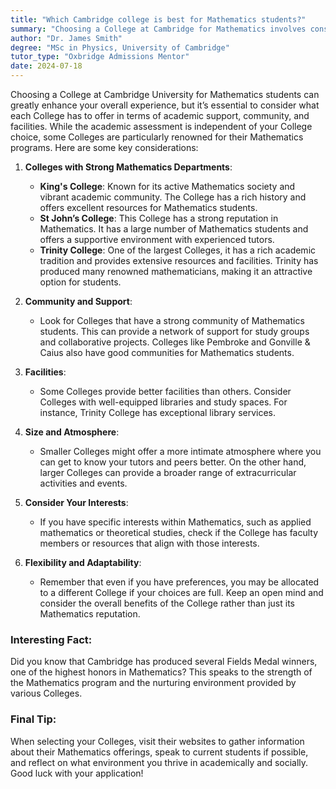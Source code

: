 ```yaml
---
title: "Which Cambridge college is best for Mathematics students?"
summary: "Choosing a College at Cambridge for Mathematics involves considering academic support, community, and facilities. Explore options like King's, St John's, and Trinity."
author: "Dr. James Smith"
degree: "MSc in Physics, University of Cambridge"
tutor_type: "Oxbridge Admissions Mentor"
date: 2024-07-18
---
```


Choosing a College at Cambridge University for Mathematics students can greatly enhance your overall experience, but it’s essential to consider what each College has to offer in terms of academic support, community, and facilities. While the academic assessment is independent of your College choice, some Colleges are particularly renowned for their Mathematics programs. Here are some key considerations:

1. **Colleges with Strong Mathematics Departments**:
   - **King's College**: Known for its active Mathematics society and vibrant academic community. The College has a rich history and offers excellent resources for Mathematics students.
   - **St John’s College**: This College has a strong reputation in Mathematics. It has a large number of Mathematics students and offers a supportive environment with experienced tutors.
   - **Trinity College**: One of the largest Colleges, it has a rich academic tradition and provides extensive resources and facilities. Trinity has produced many renowned mathematicians, making it an attractive option for students.

2. **Community and Support**:
   - Look for Colleges that have a strong community of Mathematics students. This can provide a network of support for study groups and collaborative projects. Colleges like Pembroke and Gonville & Caius also have good communities for Mathematics students.

3. **Facilities**:
   - Some Colleges provide better facilities than others. Consider Colleges with well-equipped libraries and study spaces. For instance, Trinity College has exceptional library services.

4. **Size and Atmosphere**:
   - Smaller Colleges might offer a more intimate atmosphere where you can get to know your tutors and peers better. On the other hand, larger Colleges can provide a broader range of extracurricular activities and events.

5. **Consider Your Interests**:
   - If you have specific interests within Mathematics, such as applied mathematics or theoretical studies, check if the College has faculty members or resources that align with those interests. 

6. **Flexibility and Adaptability**:
   - Remember that even if you have preferences, you may be allocated to a different College if your choices are full. Keep an open mind and consider the overall benefits of the College rather than just its Mathematics reputation.

### Interesting Fact:
Did you know that Cambridge has produced several Fields Medal winners, one of the highest honors in Mathematics? This speaks to the strength of the Mathematics program and the nurturing environment provided by various Colleges.

### Final Tip:
When selecting your Colleges, visit their websites to gather information about their Mathematics offerings, speak to current students if possible, and reflect on what environment you thrive in academically and socially. Good luck with your application!
    